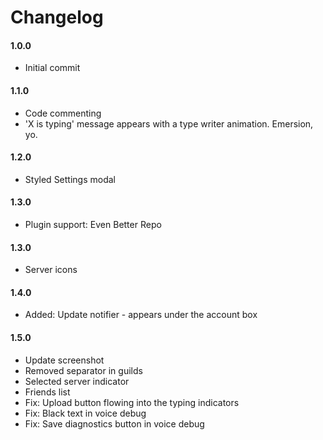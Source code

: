 # Changelog

#### 1.0.0
* Initial commit

#### 1.1.0
* Code commenting
* 'X is typing' message appears with a type writer animation. Emersion, yo.

#### 1.2.0
* Styled Settings modal

#### 1.3.0
* Plugin support: Even Better Repo

#### 1.3.0
* Server icons

#### 1.4.0
* Added: Update notifier - appears under the account box

#### 1.5.0
* Update screenshot
* Removed separator in guilds
* Selected server indicator
* Friends list
* Fix: Upload button flowing into the typing indicators
* Fix: Black text in voice debug
* Fix: Save diagnostics button in voice debug